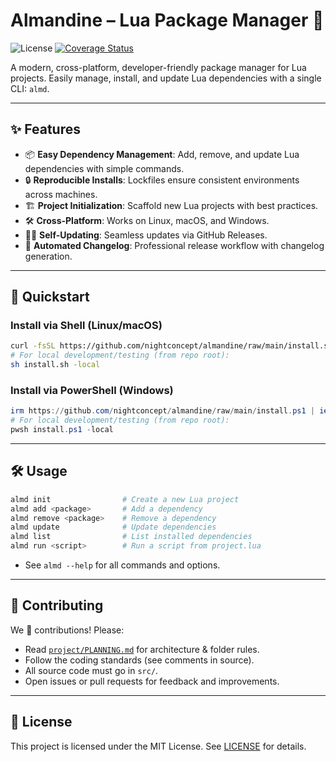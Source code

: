 # Almandine – Lua Package Manager 💎

![License](https://img.shields.io/github/license/nightconcept/almandine)
[![Coverage Status](https://coveralls.io/repos/github/nightconcept/almandine/badge.svg)](https://coveralls.io/github/nightconcept/almandine)

A modern, cross-platform, developer-friendly package manager for Lua projects.
Easily manage, install, and update Lua dependencies with a single CLI: `almd`.

---

## ✨ Features

- 📦 **Easy Dependency Management**: Add, remove, and update Lua dependencies with simple commands.
- 🔒 **Reproducible Installs**: Lockfiles ensure consistent environments across machines.
- 🏗️ **Project Initialization**: Scaffold new Lua projects with best practices.
- 🛠️ **Cross-Platform**: Works on Linux, macOS, and Windows.
- 🧑‍💻 **Self-Updating**: Seamless updates via GitHub Releases.
- 📝 **Automated Changelog**: Professional release workflow with changelog generation.

---

## 🚀 Quickstart

### Install via Shell (Linux/macOS)

```sh
curl -fsSL https://github.com/nightconcept/almandine/raw/main/install.sh | sh
# For local development/testing (from repo root):
sh install.sh -local
```

### Install via PowerShell (Windows)

```powershell
irm https://github.com/nightconcept/almandine/raw/main/install.ps1 | iex
# For local development/testing (from repo root):
pwsh install.ps1 -local
```

---

## 🛠️ Usage

```sh
almd init                # Create a new Lua project
almd add <package>       # Add a dependency
almd remove <package>    # Remove a dependency
almd update              # Update dependencies
almd list                # List installed dependencies
almd run <script>        # Run a script from project.lua
```

- See `almd --help` for all commands and options.

---

## 🤝 Contributing

We 💙 contributions! Please:
- Read [`project/PLANNING.md`](project/PLANNING.md) for architecture & folder rules.
- Follow the coding standards (see comments in source).
- All source code must go in `src/`.
- Open issues or pull requests for feedback and improvements.

---

## 📜 License

This project is licensed under the MIT License. See [LICENSE](LICENSE) for details.
